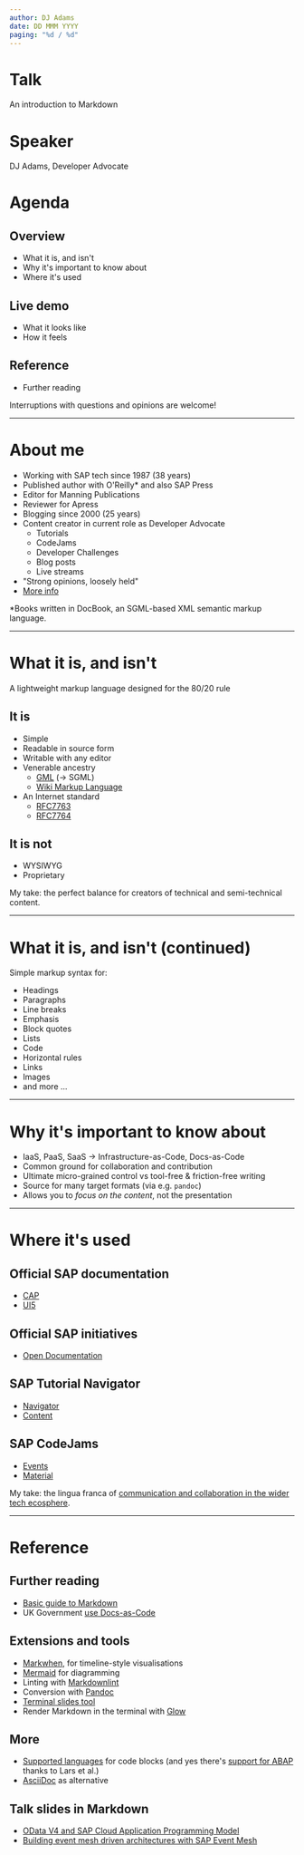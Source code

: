 ```yaml
---
author: DJ Adams
date: DD MMM YYYY
paging: "%d / %d"
---
```



# Talk

An introduction to Markdown

# Speaker

DJ Adams, Developer Advocate

# Agenda

## Overview

* What it is, and isn't
* Why it's important to know about
* Where it's used

## Live demo

* What it looks like
* How it feels

## Reference

* Further reading

Interruptions with questions and opinions are welcome!

---

# About me

* Working with SAP tech since 1987 (38 years)
* Published author with O'Reilly* and also SAP Press
* Editor for Manning Publications
* Reviewer for Apress
* Blogging since 2000 (25 years)
* Content creator in current role as Developer Advocate
  * Tutorials
  * CodeJams
  * Developer Challenges
  * Blog posts
  * Live streams
* "Strong opinions, loosely held"
* [More info](https://qmacro.org/about/)

*Books written in DocBook, an SGML-based XML semantic markup language.

---

# What it is, and isn't

A lightweight markup language designed for the 80/20 rule

## It is

* Simple
* Readable in source form
* Writable with any editor
* Venerable ancestry
  * [GML](https://en.wikipedia.org/wiki/IBM_Generalized_Markup_Language) (-> SGML)
  * [Wiki Markup Language](https://wiki.c2.com/?WikiMarkupLanguage)
* An Internet standard
  * [RFC7763](https://datatracker.ietf.org/doc/html/rfc7763)
  * [RFC7764](https://datatracker.ietf.org/doc/html/rfc7764)

## It is not

* WYSIWYG
* Proprietary

My take: the perfect balance for creators of technical and semi-technical content.

---

# What it is, and isn't (continued)

Simple markup syntax for:

* Headings
* Paragraphs
* Line breaks
* Emphasis
* Block quotes
* Lists
* Code
* Horizontal rules
* Links
* Images
* and more ...

---

# Why it's important to know about

* IaaS, PaaS, SaaS -> Infrastructure-as-Code, Docs-as-Code
* Common ground for collaboration and contribution
* Ultimate micro-grained control vs tool-free & friction-free writing
* Source for many target formats (via e.g. `pandoc`)
* Allows you to _focus on the content_, not the presentation

---

# Where it's used

## Official SAP documentation 
* [CAP](https://cap.cloud.sap/docs/)
* [UI5](https://sapui5.hana.ondemand.com/)

## Official SAP initiatives
* [Open Documentation](https://www.youtube.com/watch?v=DwxrZ6ET3Yc)

## SAP Tutorial Navigator
* [Navigator](https://developers.sap.com/tutorial-navigator.html)
* [Content](https://github.com/sap-tutorials/Tutorials/)

## SAP CodeJams
* [Events](https://community.sap.com/t5/sap-codejam/eb-p/codejam-events)
* [Material](https://github.com/topics/sap-codejam)

My take: the lingua franca of [communication and collaboration in the wider tech ecosphere](https://github.com).

---

# Reference

## Further reading

* [Basic guide to Markdown](https://www.markdownguide.org/basic-syntax/)
* UK Government [use Docs-as-Code](https://technology.blog.gov.uk/2017/08/25/why-we-use-a-docs-as-code-approach-for-technical-documentation/)

## Extensions and tools

* [Markwhen](https://markwhen.com/), for timeline-style visualisations
* [Mermaid](https://mermaid.js.org/intro/) for diagramming
* Linting with [Markdownlint](https://github.com/DavidAnson/markdownlint)
* Conversion with [Pandoc](https://pandoc.org/)
* [Terminal slides tool](https://github.com/maaslalani/slides)
* Render Markdown in the terminal with [Glow](https://github.com/charmbracelet/glow)

## More

* [Supported languages](https://github.com/highlightjs/highlight.js/blob/main/SUPPORTED_LANGUAGES.md) for code blocks (and yes there's [support for ABAP](https://github.com/highlightjs/highlightjs-sap-abap) thanks to Lars et al.)
* [AsciiDoc](https://asciidoc.org/) as alternative

## Talk slides in Markdown

* [OData V4 and SAP Cloud Application Programming Model](https://github.com/qmacro/odata-v4-and-cap/blob/main/slides.md)
* [Building event mesh driven architectures with SAP Event Mesh](https://github.com/qmacro/event-mesh-talk/blob/main/slides.md)